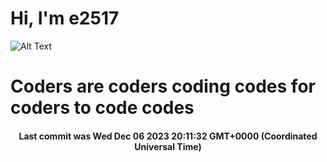 # Hi, I'm e2517

![Alt Text](https://github.com/E2517/e2517/blob/master/images/background.gif)

# Coders are coders coding codes for coders to code codes

<h4 align="center">Last commit was Wed Dec 06 2023 20:11:32 GMT+0000 (Coordinated Universal Time)</h4>
